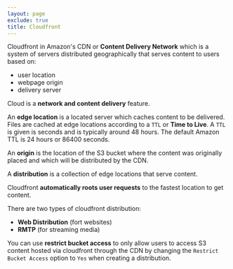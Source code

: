 ```yaml
---
layout: page
exclude: true
title: Cloudfront
---
```


Cloudfront in Amazon's CDN or **Content Delivery Network** which is a system of servers distributed geographically that serves content to users based on:

- user location
- webpage origin
- delivery server

Cloud is a **network and content delivery** feature.

An **edge location** is a located server which caches content to be delivered. Files are cached at edge locations according to a `TTL` or **Time to Live**. A `TTL` is given is seconds and is typically around 48 hours. The default Amazon TTL is 24 hours or 86400 seconds.

An **origin** is the location of the S3 bucket where the content was originally placed and which will be distributed by the CDN.

A **distribution** is a collection of edge locations that serve content.

Cloudfront **automatically roots user requests** to the fastest location to get content.

There are two types of cloudfront distribution:

- **Web Distribution** (fort websites)
- **RMTP** (for streaming media)

You can use **restrict bucket access** to only allow users to access S3 content hosted via cloudfront through the CDN by changing the `Restrict Bucket Access` option to `Yes` when creating a distribution.




<!--stackedit_data:
eyJoaXN0b3J5IjpbMTAxODQ1NjA0NiwxNjIxODkwNjczLDExNT
k0OTgxNDBdfQ==
-->
